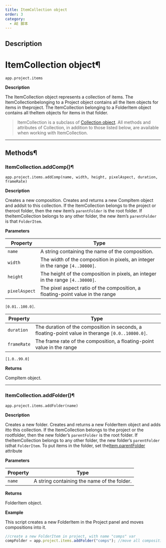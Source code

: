 ```yaml
---
title: ItemCollection object
order: 3
category:
  - AE 脚本
---
```


## Description

# ItemCollection object¶

`app.project.items`

**Description**

The ItemCollection object represents a collection of items. The ItemCollectionbelonging to a Project object contains all the Item objects for items in theproject. The ItemCollection belonging to a FolderItem object contains all theItem objects for items in that folder.

> ItemCollection is a subclass of [Collection
> object](../other/collection.html#collection). All methods and attributes of
> Collection, in addition to those listed below, are available when working
> with ItemCollection.

---

## Methods¶

### ItemCollection.addComp()¶

`app.project.items.addComp(name, width, height, pixelAspect, duration, frameRate)`

**Description**

Creates a new composition. Creates and returns a new CompItem object and addsit to this collection. If the ItemCollection belongs to the project or theroot folder, then the new item’s `parentFolder` is the root folder. If theItemCollection belongs to any other folder, the new item’s `parentFolder` is
that `FolderItem`.

**Parameters**

| Property      | Type                                                                           |
| ------------- | ------------------------------------------------------------------------------ |
| `name`        | A string containing the name of the composition.                               |
| `width`       | The width of the composition in pixels, an integer in the range `[4..30000]`.  |
| `height`      | The height of the composition in pixels, an integer in the range `[4..30000]`. |
| `pixelAspect` | The pixel aspect ratio of the composition, a floating-point value in the range |

`[0.01..100.0]`.

| Property    | Type                                                                                             |
| ----------- | ------------------------------------------------------------------------------------------------ |
| `duration`  | The duration of the composition in seconds, a floating-point value in therange `[0.0..10800.0]`. |
| `frameRate` | The frame rate of the composition, a floating-point value in the range                           |

`[1.0..99.0]`

**Returns**

CompItem object.

---

### ItemCollection.addFolder()¶

`app.project.items.addFolder(name)`

**Description**

Creates a new folder. Creates and returns a new FolderItem object and adds itto this collection. If the ItemCollection belongs to the project or the rootfolder, then the new folder’s `parentFolder` is the root folder. If theItemCollection belongs to any other folder, the new folder’s `parentFolder` isthat `FolderItem`. To put items in the folder, set the[Item.parentFolder](item.html#item-parentfolder) attribute

**Parameters**

| Property | Type                                        |
| -------- | ------------------------------------------- |
| `name`   | A string containing the name of the folder. |

**Returns**

FolderItem object.

**Example**

This script creates a new FolderItem in the Project panel and moves
compositions into it.

```javascript
//create a new FolderItem in project, with name "comps" var
compFolder = app.project.items.addFolder("comps"); //move all compositionsinto new folder by setting //comp Item's parentFolder to "comps" folder for(var i = 1; i <= app.project.numItems; i++) { if (app.project.item(i)instanceof CompItem) { app.project.item(i).parentFolder = compFolder; } }
```
